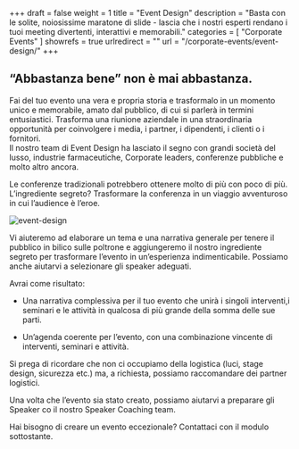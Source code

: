 +++
draft 		= false
weight		= 1
title 		= "Event Design"
description	= "Basta con le solite, noiosissime maratone di slide - lascia che i nostri esperti rendano i tuoi meeting divertenti, interattivi e memorabili."
categories	= [ "Corporate Events" ]
showrefs	= true
urlredirect	= ""
url 		= "/corporate-events/event-design/"
+++

## “Abbastanza bene” non è mai abbastanza.

Fai del tuo evento una vera e propria storia e trasformalo in un momento unico e memorabile, amato dal pubblico, di cui si parlerà in termini entusiastici. Trasforma una riunione aziendale in una straordinaria opportunità per coinvolgere i media, i partner, i dipendenti, i clienti o i fornitori.  
Il nostro team di Event Design ha lasciato il segno con grandi società del lusso, industrie farmaceutiche, Corporate leaders, conferenze pubbliche e molto altro ancora. 

Le conferenze tradizionali potrebbero ottenere molto di più con poco di più. 
L’ingrediente segreto? Trasformare la conferenza in un viaggio avventuroso in cui l’audience è l’eroe. 

![event-design][pic1]

Vi aiuteremo ad elaborare un tema e una narrativa generale per tenere il pubblico in bilico sulle poltrone e aggiungeremo il nostro ingrediente segreto per trasformare l’evento in un’esperienza indimenticabile. Possiamo anche aiutarvi a selezionare gli speaker adeguati.  

Avrai come risultato:

* Una narrativa complessiva per il tuo evento che unirà i singoli interventi,i seminari e le attività in qualcosa di più grande della somma delle sue parti. 

* Un’agenda coerente per l’evento, con una combinazione vincente di interventi, seminari e attività. 

Si prega di ricordare che non ci occupiamo della logistica (luci, stage design, sicurezza etc.) ma, a richiesta, possiamo raccomandare dei partner logistici. 

Una volta che l’evento sia stato creato, possiamo aiutarvi a preparare gli Speaker co il nostro Speaker Coaching team. 

Hai bisogno di creare un evento eccezionale? Contattaci con il modulo sottostante. 

[pic1]: /pictures/corporate-events/event-design/event-design.jpg